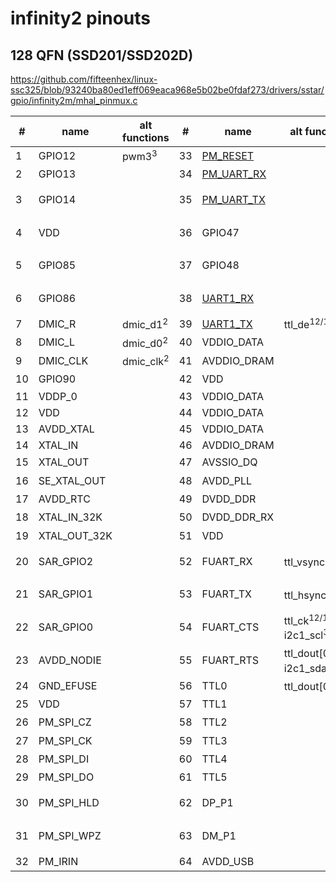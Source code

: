 # infinity2 pinouts

## 128 QFN (SSD201/SSD202D)

https://github.com/fifteenhex/linux-ssc325/blob/93240ba80ed1eff069eaca968e5b02be0fdaf273/drivers/sstar/gpio/infinity2m/mhal_pinmux.c

| #  | name         | alt functions        | #  | name                                       | alt functions                                    | #  | name               | alt functions                                  | #   | name                                 | alt functions                             |
|----|--------------|----------------------|----|--------------------------------------------|--------------------------------------------------|----|--------------------|------------------------------------------------|-----|--------------------------------------|-------------------------------------------|
| 1  | GPIO12       | pwm3<sup>3</sup>     | 33 | [PM_RESET](/ip/commonpins.md#pm_reset)     |                                                  | 65 | TTL6               | mipi_tx_p_ch0<sup>1/2</sup>                    | 97  | SD_D2<sup>1</sup>                    |                                           |
| 2  | GPIO13       |                      | 34 | [PM_UART_RX](/ip/commonpins.md#pm_uart_rx) |                                                  | 66 | TTL7               | mipi_tx_n_ch0<sup>1/2</sup>                    | 98  | VDDP_1                               |                                           |
| 3  | GPIO14       |                      | 35 | [PM_UART_TX](/ip/commonpins.md#pm_uart_tx) |                                                  | 67 | TTL8               | mipi_tx_p_ch1<sup>1/2</sup>                    | 99  | GPIO0                                | eth1_mdio<sup>5</sup> i2s_wck<sup>3</sup> |
| 4  | VDD          |                      | 36 | GPIO47                                     |                                                  | 68 | TTL9               | mipi_tx_n_ch1<sup>1/2</sup>                    | 100 | GPIO1                                | eth1_mdc<sup>5</sup> i2s_bck<sup>3</sup>  |
| 5  | GPIO85       |                      | 37 | GPIO48                                     |                                                  | 69 | TTL10              | mipi_tx_p_ch2<sup>1/2</sup>                    | 101 | GPIO2                                | i2c1_scl<sup>5</sup> i2s_sdi<sup>3</sup>  |
| 6  | GPIO86       |                      | 38 | [UART1_RX](/ip/commonpins.md#uart1_rx)     |                                                  | 70 | TTL11              | mipi_tx_n_ch2<sup>1/2</sup>                    | 102 | GPIO3                                | i2c1_sda<sup>5</sup> i2s_sdo<sup>3</sup>  |
| 7  | DMIC_R       | dmic_d1<sup>2</sup>  | 39 | [UART1_TX](/ip/commonpins.md#uart1_tx)     | ttl_de<sup>12/13</sup>                           | 71 | TTL12              | mipi_tx_p_ch3<sup>1</sup>                      | 103 | [PM_LED0](/ip/commonpins.md#pm_led0) |                                           |
| 8  | DMIC_L       | dmic_d0<sup>2</sup>  | 40 | VDDIO_DATA                                 |                                                  | 72 | TTL13              | mipi_tx_n_ch3<sup>1</sup>                      | 104 | [PM_LED1](/ip/commonpins.md#pm_led1) |                                           |
| 9  | DMIC_CLK     | dmic_clk<sup>2</sup> | 41 | AVDDIO_DRAM                                |                                                  | 73 | TTL14              | mipi_tx_p_ch4<sup>1</sup>                      | 105 | VDD                                  |                                           |
| 10 | GPIO90       |                      | 42 | VDD                                        |                                                  | 74 | TTL15              | mipi_tx_n_ch4<sup>1</sup>                      | 106 | AVDD_ETH                             |                                           |
| 11 | VDDP_0       |                      | 43 | VDDIO_DATA                                 |                                                  | 75 | AVDD1              |                                                | 107 | ETH_RN                               |                                           |
| 12 | VDD          |                      | 44 | VDDIO_DATA                                 |                                                  | 76 | VDDP_1             |                                                | 108 | ETH_RP                               |                                           |
| 13 | AVDD_XTAL    |                      | 45 | VDDIO_DATA                                 |                                                  | 77 | VDD                |                                                | 109 | ETH_TN                               |                                           |
| 14 | XTAL_IN      |                      | 46 | AVDDIO_DRAM                                |                                                  | 78 | VDD                |                                                | 110 | ETH_TP                               |                                           |
| 15 | XTAL_OUT     |                      | 47 | AVSSIO_DQ                                  |                                                  | 79 | TTL16              | eth1_mdio<sup>3</sup>                          | 111 | DP_P2                                |                                           |
| 16 | SE_XTAL_OUT  |                      | 48 | AVDD_PLL                                   |                                                  | 80 | TTL17              | eth1_mdc<sup>3</sup>                           | 112 | DM_P2                                |                                           |
| 17 | AVDD_RTC     |                      | 49 | DVDD_DDR                                   |                                                  | 81 | TTL18              | eth1_col<sup>3</sup>                           | 113 | AVDD_USB                             |                                           |
| 18 | XTAL_IN_32K  |                      | 50 | DVDD_DDR_RX                                |                                                  | 82 | TTL19              | eth1_rxd0<sup>3</sup>                          | 114 | AVDD_AUD                             |                                           |
| 19 | XTAL_OUT_32K |                      | 51 | VDD                                        |                                                  | 83 | TTL20              | eth1_rxd1<sup>3</sup>                          | 115 | AUD_LINEOUT_R0                       |                                           |
| 20 | SAR_GPIO2    |                      | 52 | FUART_RX                                   | ttl_vsync<sup>12/13</sup>                        | 84 | TTL21              | eth1_tx_clk<sup>3</sup> eth1_txd1<sup>5</sup>  | 116 | AUD_LINEOUT_L0                       |                                           |
| 21 | SAR_GPIO1    |                      | 53 | FUART_TX                                   | ttl_hsync<sup>12/13</sup>                        | 85 | TTL22              | eth1_txd0<sup>3</sup> eth1_txd0<sup>5</sup>    | 117 | AUD_MICCM0                           |                                           |
| 22 | SAR_GPIO0    |                      | 54 | FUART_CTS                                  | ttl_ck<sup>12/13</sup> i2c1_scl<sup>3</sup>      | 86 | TTL23              | eth1_txd1<sup>3</sup> eth1_tx_en<sup>5</sup>   | 118 | AUD_MICIN0                           |                                           |
| 23 | AVDD_NODIE   |                      | 55 | FUART_RTS                                  | ttl_dout[0]<sup>12/13</sup> i2c1_sda<sup>3</sup> | 87 | TTL24              | eth1_tx_en<sup>3</sup> eth1_tx_clk<sup>5</sup> | 119 | AUD_VRM_DAC                          |                                           |
| 24 | GND_EFUSE    |                      | 56 | TTL0                                       | ttl_dout[0]<sup>1</sup>                          | 88 | TTL25              | eth1_col<sup>5</sup>                           | 120 | AUD_VAG                              |                                           |
| 25 | VDD          |                      | 57 | TTL1                                       |                                                  | 89 | TTL26              | eth1_rxd0<sup>5</sup>                          | 121 | GPIO4                                | pwm0<sup>3</sup>                          |
| 26 | PM_SPI_CZ    |                      | 58 | TTL2                                       |                                                  | 90 | TTL27              | eth1_rxd1<sup>5</sup>                          | 122 | GPIO5                                | pwm1<sup>4</sup>                          |
| 27 | PM_SPI_CK    |                      | 59 | TTL3                                       |                                                  | 91 | PM_SD_CDZ          |                                                | 123 | GPIO6                                | i2c0_scl<sup>4</sup>                      |
| 28 | PM_SPI_DI    |                      | 60 | TTL4                                       |                                                  | 92 | SD_D1<sup>1</sup>  | pwm2<sup>6</sup>                               | 124 | GPIO7                                | i2c0_sda<sup>4</sup>                      |
| 29 | PM_SPI_DO    |                      | 61 | TTL5                                       |                                                  | 93 | SD_D0<sup>1</sup>  | i2s_wck<sup>3</sup>                            | 125 | UART2_RX                             | spi0_cz<sup>5</sup>                       |
| 30 | PM_SPI_HLD   |                      | 62 | DP_P1                                      |                                                  | 94 | SD_CLK<sup>1</sup> | i2c1_scl<sup>5</sup> i2s_bck<sup>3</sup>       | 126 | UART2_TX                             | spi0_ck<sup>5</sup>                       |
| 31 | PM_SPI_WPZ   |                      | 63 | DM_P1                                      |                                                  | 95 | SD_CMD<sup>1</sup> | i2c1_sda<sup>5</sup> i2s_sdi<sup>3</sup>       | 127 | GPIO10                               | spi0_di<sup>5</sup>                       |
| 32 | PM_IRIN      |                      | 64 | AVDD_USB                                   |                                                  | 96 | SD_D3<sup>1</sup>  | i2s_sdo<sup>3</sup>                            | 128 | GPIO11                               | spi0_do<sup>5</sup>                       |
